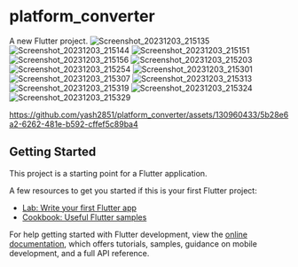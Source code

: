 # platform_converter

A new Flutter project.
![Screenshot_20231203_215135](https://github.com/yash2851/platform_converter/assets/130960433/cc99d742-2c48-4ab5-b9c7-9513a30d9cbf)
![Screenshot_20231203_215144](https://github.com/yash2851/platform_converter/assets/130960433/3136258d-1f44-41d6-9fed-04a0b744f37c)
![Screenshot_20231203_215151](https://github.com/yash2851/platform_converter/assets/130960433/9b1d2920-c59a-40bb-ad4a-b8af5b08016b)
![Screenshot_20231203_215156](https://github.com/yash2851/platform_converter/assets/130960433/89b6a366-1ac4-4979-ac27-2fd7a5f704a0)
![Screenshot_20231203_215203](https://github.com/yash2851/platform_converter/assets/130960433/a3d6eebe-0b94-4766-9604-c51648e9a90d)
![Screenshot_20231203_215254](https://github.com/yash2851/platform_converter/assets/130960433/5c44fb2d-6357-42c6-8154-001c2fa5ea45)
![Screenshot_20231203_215301](https://github.com/yash2851/platform_converter/assets/130960433/a62853a3-75dd-4f8b-b8e9-6f860ed4c18d)
![Screenshot_20231203_215307](https://github.com/yash2851/platform_converter/assets/130960433/b8ec635d-e878-47af-b01f-19c694bd31e1)
![Screenshot_20231203_215313](https://github.com/yash2851/platform_converter/assets/130960433/99194952-a5c6-4781-ae7d-64b9b4d263f9)
![Screenshot_20231203_215319](https://github.com/yash2851/platform_converter/assets/130960433/541a4a79-da04-4bc3-a639-70e6d7b3f927)
![Screenshot_20231203_215324](https://github.com/yash2851/platform_converter/assets/130960433/b7a21eec-ae4e-4403-ad73-205df80580f9)
![Screenshot_20231203_215329](https://github.com/yash2851/platform_converter/assets/130960433/61b5f400-7660-4ab1-ac54-759d7358ae8c)

https://github.com/yash2851/platform_converter/assets/130960433/5b28e6a2-6262-481e-b592-cffef5c89ba4

## Getting Started

This project is a starting point for a Flutter application.

A few resources to get you started if this is your first Flutter project:

- [Lab: Write your first Flutter app](https://docs.flutter.dev/get-started/codelab)
- [Cookbook: Useful Flutter samples](https://docs.flutter.dev/cookbook)

For help getting started with Flutter development, view the
[online documentation](https://docs.flutter.dev/), which offers tutorials,
samples, guidance on mobile development, and a full API reference.
